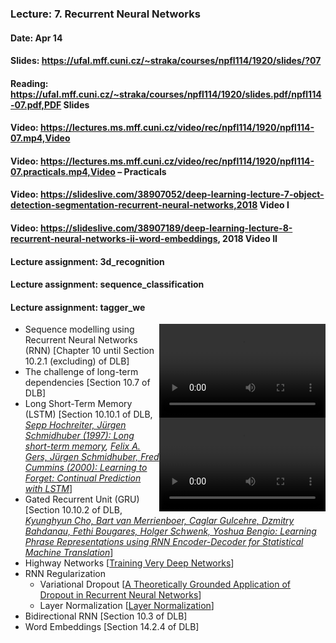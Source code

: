 ### Lecture: 7. Recurrent Neural Networks
#### Date: Apr 14
#### Slides: https://ufal.mff.cuni.cz/~straka/courses/npfl114/1920/slides/?07
#### Reading: https://ufal.mff.cuni.cz/~straka/courses/npfl114/1920/slides.pdf/npfl114-07.pdf,PDF Slides
#### Video: https://lectures.ms.mff.cuni.cz/video/rec/npfl114/1920/npfl114-07.mp4,Video
#### Video: https://lectures.ms.mff.cuni.cz/video/rec/npfl114/1920/npfl114-07.practicals.mp4,Video – Practicals
#### Video: https://slideslive.com/38907052/deep-learning-lecture-7-object-detection-segmentation-recurrent-neural-networks,2018 Video I
#### Video: https://slideslive.com/38907189/deep-learning-lecture-8-recurrent-neural-networks-ii-word-embeddings, 2018 Video II
#### Lecture assignment: 3d_recognition
#### Lecture assignment: sequence_classification
#### Lecture assignment: tagger_we

<div style="float: right">
  <video width="266" height="150" controls><source src="https://lectures.ms.mff.cuni.cz/video/rec/npfl114/1920/npfl114-07.mp4" type="video/mp4"></video>
  <br>
  <video width="266" height="150" controls><source src="https://lectures.ms.mff.cuni.cz/video/rec/npfl114/1920/npfl114-07.practicals.mp4" type="video/mp4"></video>
</div>

- Sequence modelling using Recurrent Neural Networks (RNN) [Chapter 10 until Section 10.2.1 (excluding) of DLB]
- The challenge of long-term dependencies [Section 10.7 of DLB]
- Long Short-Term Memory (LSTM) [Section 10.10.1 of DLB, *[Sepp Hochreiter, Jürgen Schmidhuber (1997): Long short-term memory](http://www.bioinf.jku.at/publications/older/2604.pdf), [Felix A. Gers, Jürgen Schmidhuber, Fred Cummins (2000): Learning to Forget: Continual Prediction with LSTM](ftp://ftp.idsia.ch/pub/juergen/FgGates-NC.pdf)*]
- Gated Recurrent Unit (GRU) [Section 10.10.2 of DLB, *[Kyunghyun Cho, Bart van Merrienboer, Caglar Gulcehre, Dzmitry Bahdanau, Fethi Bougares, Holger Schwenk, Yoshua Bengio: Learning Phrase Representations using RNN Encoder-Decoder for Statistical Machine Translation](https://arxiv.org/abs/1406.1078)*]
- Highway Networks [[Training Very Deep Networks](https://arxiv.org/abs/1507.06228)]
- RNN Regularization
  - Variational Dropout [[A Theoretically Grounded Application of Dropout in Recurrent Neural Networks](https://arxiv.org/abs/1512.05287)]
  - Layer Normalization [[Layer Normalization](https://arxiv.org/abs/1607.06450)]
- Bidirectional RNN [Section 10.3 of DLB]
- Word Embeddings [Section 14.2.4 of DLB]

<div style="clear: both"></div>

